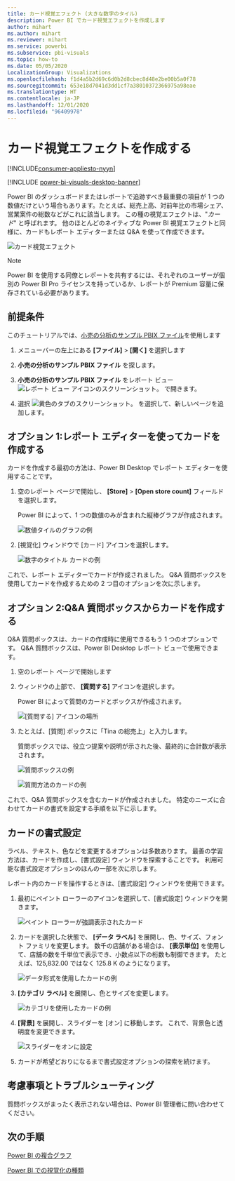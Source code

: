 ```yaml
---
title: カード視覚エフェクト (大きな数字のタイル)
description: Power BI でカード視覚エフェクトを作成します
author: mihart
ms.author: mihart
ms.reviewer: mihart
ms.service: powerbi
ms.subservice: pbi-visuals
ms.topic: how-to
ms.date: 05/05/2020
LocalizationGroup: Visualizations
ms.openlocfilehash: f1d4a5b2d69c6d0b2d8cbec8d48e2be00b5a0f78
ms.sourcegitcommit: 653e18d7041d3dd1cf7a38010372366975a98eae
ms.translationtype: HT
ms.contentlocale: ja-JP
ms.lasthandoff: 12/01/2020
ms.locfileid: "96409978"
---
```

# <a name="create-card-visualizations"></a>カード視覚エフェクトを作成する

[!INCLUDE[consumer-appliesto-nyyn](../includes/consumer-appliesto-nyyn.md)]

[!INCLUDE [power-bi-visuals-desktop-banner](../includes/power-bi-visuals-desktop-banner.md)]

Power BI のダッシュボードまたはレポートで追跡すべき最重要の項目が 1 つの数値だけという場合もあります。たとえば、総売上高、対前年比の市場シェア、営業案件の総数などがこれに該当します。 この種の視覚エフェクトは、"*カード*" と呼ばれます。 他のほとんどのネイティブな Power BI 視覚エフェクトと同様に、カードもレポート エディターまたは Q&A を使って作成できます。

![カード視覚エフェクト](media/power-bi-visualization-card/pbi-opptuntiescard.png)

> [!NOTE]
> Power BI を使用する同僚とレポートを共有するには、それぞれのユーザーが個別の Power BI Pro ライセンスを持っているか、レポートが Premium 容量に保存されている必要があります。

## <a name="prerequisite"></a>前提条件

このチュートリアルでは、[小売の分析のサンプル PBIX ファイル](https://download.microsoft.com/download/9/6/D/96DDC2FF-2568-491D-AAFA-AFDD6F763AE3/Retail%20Analysis%20Sample%20PBIX.pbix)を使用します

1. メニューバーの左上にある **[ファイル]** \> **[開く]** を選択します
   
2. **小売の分析のサンプル PBIX ファイル** を探します。

1. **小売の分析のサンプル PBIX ファイル** をレポート ビュー ![レポート ビュー アイコンのスクリーンショット。](media/power-bi-visualization-kpi/power-bi-report-view.png) で開きます。

1. 選択 ![黄色のタブのスクリーンショット。](media/power-bi-visualization-kpi/power-bi-yellow-tab.png) を選択して、新しいページを追加します。

## <a name="option-1-create-a-card-using-the-report-editor"></a>オプション 1:レポート エディターを使ってカードを作成する

カードを作成する最初の方法は、Power BI Desktop でレポート エディターを使用することです。

1. 空のレポート ページで開始し、 **[Store]** \> **[Open store count]** フィールドを選択します。

    Power BI によって、1 つの数値のみが含まれた縦棒グラフが作成されます。

   ![数値タイルのグラフの例](media/power-bi-visualization-card/pbi-overview-chart.png)

2. [視覚化] ウィンドウで [カード] アイコンを選択します。

   ![数字のタイトル カードの例](media/power-bi-visualization-card/power-bi-card-visualization.png)

これで、レポート エディターでカードが作成されました。 Q&A 質問ボックスを使用してカードを作成するための 2 つ目のオプションを次に示します。

## <a name="option-2-create-a-card-from-the-qa-question-box"></a>オプション 2:Q&A 質問ボックスからカードを作成する
Q&A 質問ボックスは、カードの作成時に使用できるもう 1 つのオプションです。 Q&A 質問ボックスは、Power BI Desktop レポート ビューで使用できます。

1. 空のレポート ページで開始します

1. ウィンドウの上部で、 **[質問する]** アイコンを選択します。 

    Power BI によって質問のカードとボックスが作成されます。 

   ![[質問する] アイコンの場所](media/power-bi-visualization-card/power-bi-q-and-a-overview.png)

2. たとえば、[質問] ボックスに「Tina の総売上」と入力します。

    質問ボックスでは、役立つ提案や説明が示された後、最終的に合計数が表示されます。  

   ![質問ボックスの例](media/power-bi-visualization-card/power-bi-q-and-a-box.png)

   ![質問方法のカードの例](media/power-bi-visualization-card/power-bi-q-and-a-card.png)

これで、Q&A 質問ボックスを含むカードが作成されました。 特定のニーズに合わせてカードの書式を設定する手順を以下に示します。

## <a name="format-a-card"></a>カードの書式設定
ラベル、テキスト、色などを変更するオプションは多数あります。 最善の学習方法は、カードを作成し、[書式設定] ウィンドウを探索することです。 利用可能な書式設定オプションのほんの一部を次に示します。 

レポート内のカードを操作するときは、[書式設定] ウィンドウを使用できます。 

1. 最初にペイント ローラーのアイコンを選択して、[書式設定] ウィンドウを開きます。 

    ![ペイント ローラーが強調表示されたカード](media/power-bi-visualization-card/power-bi-format-card-2.png)

2. カードを選択した状態で、 **[データ ラベル]** を展開し、色、サイズ、フォント ファミリを変更します。 数千の店舗がある場合は、 **[表示単位]** を使用して、店舗の数を千単位で表示でき、小数点以下の桁数も制御できます。 たとえば、125,832.00 ではなく 125.8 K のようになります。

    ![データ形式を使用したカードの例](media/power-bi-visualization-card/power-bi-card-format-2.png)

3.  **[カテゴリ ラベル]** を展開し、色とサイズを変更します。

    ![カテゴリを使用したカードの例](media/power-bi-visualization-card/power-bi-card-format-category.png)

4. **[背景]** を展開し、スライダーを [オン] に移動します。  これで、背景色と透明度を変更できます。

    ![スライダーをオンに設定](media/power-bi-visualization-card/power-bi-format-color-2.png)

5. カードが希望どおりになるまで書式設定オプションの探索を続けます。 

## <a name="considerations-and-troubleshooting"></a>考慮事項とトラブルシューティング

質問ボックスがまったく表示されない場合は、Power BI 管理者に問い合わせてください。

## <a name="next-steps"></a>次の手順
[Power BI の複合グラフ](power-bi-visualization-combo-chart.md)

[Power BI での視覚化の種類](power-bi-visualization-types-for-reports-and-q-and-a.md)
